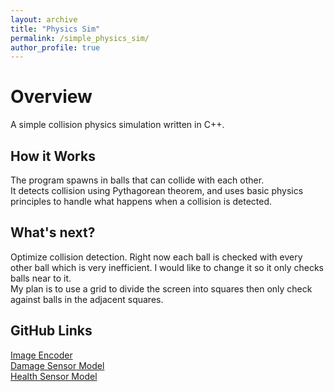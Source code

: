 ```yaml
---
layout: archive
title: "Physics Sim"
permalink: /simple_physics_sim/
author_profile: true
---
```


Overview
======
A simple collision physics simulation written in C++.

How it Works
------
The program spawns in balls that can collide with each other.  
It detects collision using Pythagorean theorem, and uses basic physics principles to handle what happens when a collision is detected.

What's next?
------
Optimize collision detection. Right now each ball is checked with every other ball which is very inefficient. I would like to change it so it only checks balls near to it.   
My plan is to use a grid to divide the screen into squares then only check against balls in the adjacent squares.

GitHub Links
------
[Image Encoder](https://github.com/EndeavoringOrb/SCAI/blob/main/autoencoders/autoencoder_E0.h5)  
[Damage Sensor Model](https://github.com/EndeavoringOrb/SCAI/blob/main/dmg_models/dmg_model35.h5)  
[Health Sensor Model](https://github.com/EndeavoringOrb/SCAI/blob/main/health_models/health_model105.h5)
